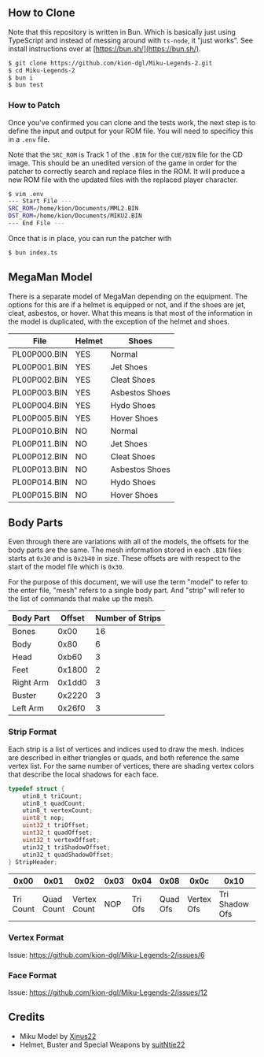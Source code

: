 ## How to Clone

Note that this repository is written in Bun. Which is basically just using TypeScript and instead of messing around with `ts-node`, it "just works". 
See install instructions over at [https://bun.sh/](https://bun.sh/). 

```bash
$ git clone https://github.com/kion-dgl/Miku-Legends-2.git
$ cd Miku-Legends-2
$ bun i
$ bun test
```

### How to Patch

Once you've confirmed you can clone and the tests work, the next step is to define the input and output for your ROM file.
You will need to specificy this in a `.env` file.

Note that the `SRC_ROM` is Track 1 of the `.BIN` for the `CUE/BIN` file for the CD image. This should be an unedited version
of the game in order for the patcher to correctly search and replace files in the ROM. It will produce a new ROM file with
the updated files with the replaced player character.

```bash
$ vim .env
--- Start File ---
SRC_ROM=/home/kion/Documents/MML2.BIN
DST_ROM=/home/kion/Documents/MIKU2.BIN
--- End File ---
```

Once that is in place, you can run the patcher with 

```bash
$ bun index.ts
```

## MegaMan Model

There is a separate model of MegaMan depending on the equipment. 
The options for this are if a helmet is equipped or not, and if the shoes are jet, cleat, asbestos, or hover.
What this means is that most of the information in the model is duplicated, with the exception of the helmet and shoes.

| File | Helmet | Shoes |
| ---- | ------ | ---- |
| PL00P000.BIN | YES | Normal | 
| PL00P001.BIN | YES | Jet Shoes | 
| PL00P002.BIN | YES | Cleat Shoes | 
| PL00P003.BIN | YES | Asbestos Shoes | 
| PL00P004.BIN | YES | Hydo Shoes | 
| PL00P005.BIN | YES | Hover Shoes | 
| PL00P010.BIN | NO | Normal | 
| PL00P011.BIN | NO | Jet Shoes | 
| PL00P012.BIN | NO | Cleat Shoes | `
| PL00P013.BIN | NO | Asbestos Shoes | 
| PL00P014.BIN | NO | Hydo Shoes | 
| PL00P015.BIN | NO | Hover Shoes | 

## Body Parts

Even through there are variations with all of the models, the offsets for the body parts are the same.
The mesh information stored in each `.BIN` files starts at `0x30` and is `0x2b40` in size.
These offsets are with respect to the start of the model file which is `0x30`.

For the purpose of this document, we will use the term "model" to refer to the enter file,
"mesh" refers to a single body part. And "strip" will refer to the list of commands that make up the mesh.

| Body Part| Offset| Number of Strips |
| --------| ----- | ---------------- |
| Bones| 0x00| 16 | 
| Body| 0x80 | 6 |
| Head| 0xb60 | 3 |
| Feet| 0x1800 | 2 |
| Right Arm| 0x1dd0 | 3 |
| Buster| 0x2220 | 3 |
| Left Arm| 0x26f0 | 3 |

### Strip Format

Each strip is a list of vertices and indices used to draw the mesh. 
Indices are described in either triangles or quads, and both reference the same vertex list.
For the same number of vertices, there are shading vertex colors that describe the local shadows for each face.

```c
typedef struct {
    utin8_t triCount;
    utin8_t quadCount;
    utin8_t vertexCount;
    uint8_t nop;
    uint32_t triOffset;
    uint32_t quadOffset;
    uint32_t vertexOffset;
    utin32_t triShadowOffset;
    utin32_t quadShadowOffset;
} StripHeader;
```

| 0x00 | 0x01 | 0x02 | 0x03 | 0x04 | 0x08 | 0x0c | 0x10 | 0x14 | 
| --------| ----- | ---------------- | ----- | ---- | ----- | ---- | ----- | --- |
| Tri Count | Quad Count  | Vertex Count | NOP | Tri Ofs | Quad Ofs | Vertex Ofs | Tri Shadow Ofs | Quad Shadow Ofs |

### Vertex Format

Issue: https://github.com/kion-dgl/Miku-Legends-2/issues/6

### Face Format

Issue: https://github.com/kion-dgl/Miku-Legends-2/issues/12

## Credits

- Miku Model by [Xinus22](https://x.com/xinus22)
- Helmet, Buster and Special Weapons by [suitNtie22](https://x.com/suitNtie22)
